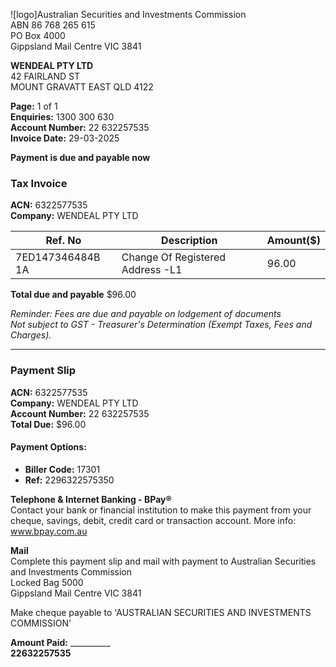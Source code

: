 ![logo]Australian Securities and Investments Commission  
ABN 86 768 265 615  
PO Box 4000  
Gippsland Mail Centre VIC 3841  

**WENDEAL PTY LTD**  
42 FAIRLAND ST  
MOUNT GRAVATT EAST QLD 4122  

**Page:** 1 of 1  
**Enquiries:** 1300 300 630  
**Account Number:** 22 632257535  
**Invoice Date:** 29-03-2025  

**Payment is due and payable now**  

### Tax Invoice  

**ACN:** 6322577535  
**Company:** WENDEAL PTY LTD  

| Ref. No          | Description                  | Amount($) |
|------------------|------------------------------|-----------|
| 7ED147346484B 1A | Change Of Registered Address -L1 | 96.00     |

**Total due and payable** $96.00  

_Reminder: Fees are due and payable on lodgement of documents_  
_Not subject to GST - Treasurer's Determination (Exempt Taxes, Fees and Charges)._  

---

### Payment Slip  

**ACN:** 6322577535  
**Company:** WENDEAL PTY LTD  
**Account Number:** 22 632257535  
**Total Due:** $96.00  

#### Payment Options:
- **Biller Code:** 17301  
- **Ref:** 2296322575350  

**Telephone & Internet Banking - BPay®**  
Contact your bank or financial institution to make this payment from your cheque, savings, debit, credit card or transaction account. More info: www.bpay.com.au  

**Mail**  
Complete this payment slip and mail with payment to Australian Securities and Investments Commission  
Locked Bag 5000  
Gippsland Mail Centre VIC 3841  

Make cheque payable to 'AUSTRALIAN SECURITIES AND INVESTMENTS COMMISSION'  

**Amount Paid:** __________  
**22632257535**  

